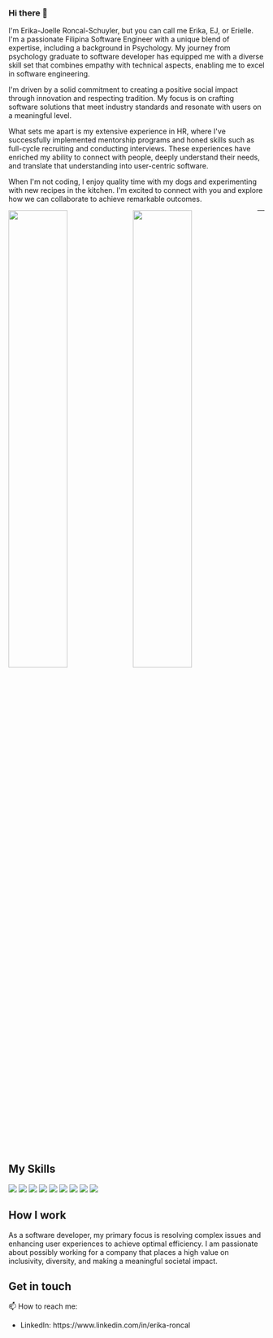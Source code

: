 ### Hi there 👋

I'm Erika-Joelle Roncal-Schuyler, but you can call me Erika, EJ, or Erielle. I'm a passionate Filipina Software Engineer with a unique blend of expertise, including a background in Psychology. My journey from psychology graduate to software developer has equipped me with a diverse skill set that combines empathy with technical aspects, enabling me to excel in software engineering.

I'm driven by a solid commitment to creating a positive social impact through innovation and respecting tradition. My focus is on crafting software solutions that meet industry standards and resonate with users on a meaningful level.

What sets me apart is my extensive experience in HR, where I've successfully implemented mentorship programs and honed skills such as full-cycle recruiting and conducting interviews. These experiences have enriched my ability to connect with people, deeply understand their needs, and translate that understanding into user-centric software.

When I'm not coding, I enjoy quality time with my dogs and experimenting with new recipes in the kitchen. I'm excited to connect with you and explore how we can collaborate to achieve remarkable outcomes.


<img align="left" width="48%" src="https://github-readme-stats.vercel.app/api?username=erikajoelleee&theme=nightowl&show_icons=true" />
<img align="left" width="48%" src="https://github-readme-stats.vercel.app/api/top-langs/?username=erikajoelleee&layout=compact" />

****
## My Skills
<div>
<img src="https://img.shields.io/badge/javascript-%23323330.svg?style=for-the-badge&logo=javascript&logoColor=%23F7DF1E" />
<img src="https://img.shields.io/badge/node.js-6DA55F?style=for-the-badge&logo=node.js&logoColor=white" />
<img src="https://img.shields.io/badge/react-%2320232a.svg?style=for-the-badge&logo=react&logoColor=%2361DAFB" />
<img src="https://img.shields.io/badge/express.js-%23404d59.svg?style=for-the-badge&logo=express&logoColor=%2361DAFB" />
<img src="https://img.shields.io/badge/MongoDB-%234ea94b.svg?style=for-the-badge&logo=mongodb&logoColor=white" />
<img src="https://img.shields.io/badge/python-3670A0?style=for-the-badge&logo=python&logoColor=ffdd54" />
<img src="https://img.shields.io/badge/django-%23092E20.svg?style=for-the-badge&logo=django&logoColor=white" />
<img src="https://img.shields.io/badge/postgres-%23316192.svg?style=for-the-badge&logo=postgresql&logoColor=white" />
<img src="https://img.shields.io/badge/git-%23F05033.svg?style=for-the-badge&logo=git&logoColor=white" />
</div>


### 

## How I work
<div>
As a software developer, my primary focus is resolving complex issues and enhancing user experiences to achieve optimal efficiency. I am passionate about possibly working for a company that places a high value on inclusivity, diversity, and making a meaningful societal impact.
</div>

## Get in touch 
📫 How to reach me:
<ul>
  <li> LinkedIn: https://www.linkedin.com/in/erika-roncal </li>
</ul>

